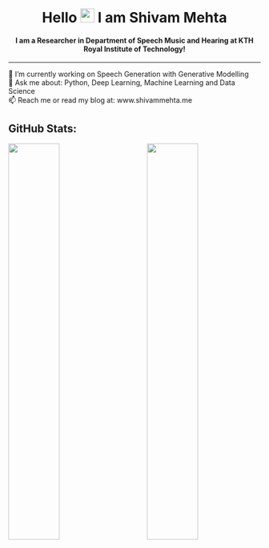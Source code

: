 <!--
**shivammehta007/shivammehta007** is a ✨ _special_ ✨ repository because its `README.md` (this file) appears on your GitHub profile.

Here are some ideas to get you started:

- 🔭 I’m currently working on ...
- 🌱 I’m currently learning ...
- 👯 I’m looking to collaborate on ...
- 🤔 I’m looking for help with ...
- 💬 Ask me about ...
- 📫 How to reach me: ...
- 😄 Pronouns: ...
- ⚡ Fun fact: ...
-->


<h1 align="center">Hello <img src="https://media.giphy.com/media/hvRJCLFzcasrR4ia7z/giphy.gif" width="28"> I am Shivam Mehta</h1>

<h4 align="center">I am a Researcher in Department of Speech Music and Hearing at KTH Royal Institute of Technology!  </h4>
<hr>
<p>
🔭 I’m currently working on Speech Generation with Generative Modelling <br/> 
💬 Ask me about: Python, Deep Learning, Machine Learning and Data Science <br/>
📫 Reach me or read my blog at: www.shivammehta.me <br/>
</p>


## GitHub Stats:

<img  src="https://github-readme-stats.vercel.app/api?username=shivammehta007&show_icons=true&hide_border=true&theme=tokyonight" width="45%" align="right" >

<img  src="https://github-readme-streak-stats.herokuapp.com/?user=shivammehta007&hide_border=true&theme=tokyonight" width="45%" >
<br />
